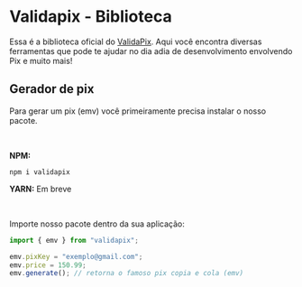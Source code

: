 # Validapix - Biblioteca

Essa é a biblioteca oficial do <a href="https://validapix.tech" target="_blank">ValidaPix</a>. Aqui você encontra diversas ferramentas que pode te ajudar no dia adia de desenvolvimento envolvendo Pix e muito mais!

## Gerador de pix

Para gerar um pix (emv) você primeiramente precisa instalar o nosso pacote.

<br />

<strong>NPM:</strong>

```
npm i validapix
```

<strong>YARN:</strong>
Em breve

<br />

Importe nosso pacote dentro da sua aplicação:

```Typescript
import { emv } from "validapix";

emv.pixKey = "exemplo@gmail.com";
emv.price = 150.99;
emv.generate(); // retorna o famoso pix copia e cola (emv)
```
